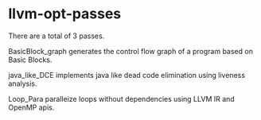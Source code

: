 # llvm-opt-passes

There are a total of 3 passes.

BasicBlock_graph generates the control flow graph of a program based on Basic Blocks.

java_like_DCE implements java like dead code elimination using liveness analysis.

Loop_Para paralleize loops without dependencies using LLVM IR and OpenMP apis.
